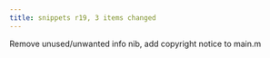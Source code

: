 ```yaml
---
title: snippets r19, 3 items changed
---
```


Remove unused/unwanted info nib, add copyright notice to main.m
